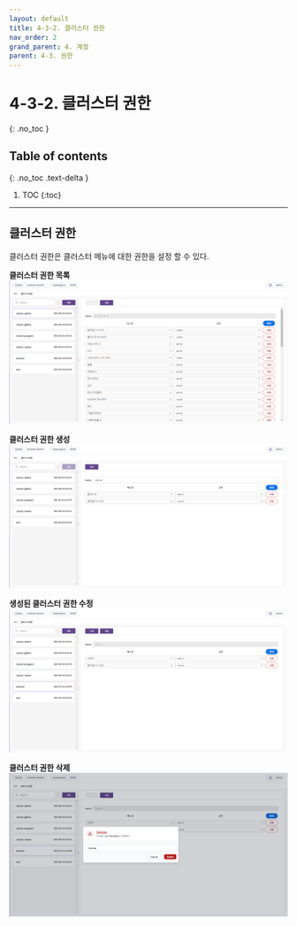 ```yaml
---
layout: default
title: 4-3-2. 클러스터 권한
nav_order: 2
grand_parent: 4. 계정
parent: 4-3. 권한
---
```


# 4-3-2. 클러스터 권한
{: .no_toc }

## Table of contents
{: .no_toc .text-delta }

1. TOC
{:toc}

---


## 클러스터 권한
클러스터 권한은 클러스터 메뉴에 대한 권한을 설정 할 수 있다.

**클러스터 권한 목록**
![4_account-auth-cluster-list.png](/assets/images/auth/4_account-auth-cluster-list.png)

**클러스터 권한 생성**
![4_account-auth-cluster-create.png](/assets/images/auth/4_account-auth-cluster-create.png)

**생성된 클러스터 권한 수정**
![4_account-auth-cluster-create-success.png](/assets/images/auth/4_account-auth-cluster-create-success.png)

**클러스터 권한 삭제**
![4_account-auth-cluster-delete-confirm.png](/assets/images/auth/4_account-auth-cluster-delete-confirm.png)
